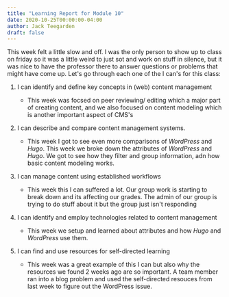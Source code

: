 ```yaml
---
title: "Learning Report for Module 10"
date: 2020-10-25T00:00:00-04:00
author: Jack Teegarden
draft: false
---
```


This week felt a little slow and off. I was the only person to show up to class on friday so it was a little weird to just sot and work on stuff in silence, but it was nice to have the professor there to answer questions or problems that might have come up.
Let's go through each one of the I can's for this class: 

1. I can identify and define key concepts in (web) content management

   - This week was focsed on peer reviewing/ editing which a major part of creating content, and we also focused on content modeling which is another important
   aspect of CMS's
    
2. I can describe and compare content management systems.

    - This week I got to see even more comparisons of *WordPress* and *Hugo*. This week we broke down the attributes of *WordPress* and *Hugo*. We got to see how
    they filter and group information, adn how basic content modeling works.
  
3. I can manage content using established workflows

    - This week this I can suffered a lot. Our group work is starting to break down and its affecting our grades. The admin of our group is trying to do stuff about
    it but the group just isn't responding
   
4. I can identify and employ technologies related to content management

    - This week we setup and learned about attributes and how *Hugo* and *WordPress* use them.
   
5. I can find and use resources for self-directed learning
    
    - This week was a great example of this I can but also why the resources we found 2 weeks ago are so important. A team member ran into a blog problem
    and used the self-directed resouces from last week to figure out the WordPress issue.
